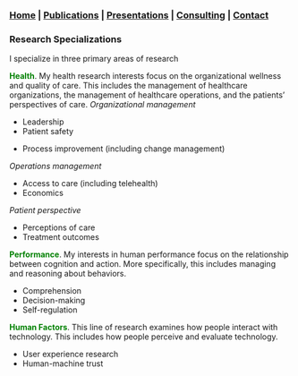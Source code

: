 ### [Home](https://pjschroeder.github.io/) | [Publications](https://pjschroeder.github.io/Publications) | [Presentations](https://pjschroeder.github.io/Presentations) | [Consulting](https://pjschroeder.github.io/Consulting)  | [Contact](mailto:schroed9@gmail.com)

### Research Specializations
I specialize in three primary areas of research

<span style="color:green">**Health**</span>. My health research interests focus on the organizational wellness and quality of care. This includes the management of healthcare organizations, the management of healthcare operations, and the patients’ perspectives of care. 
_Organizational management_
* Leadership
* Patient safety
- Process improvement (including change management)

_Operations management_
* Access to care (including telehealth)
* Economics 

_Patient perspective_
* Perceptions of care
* Treatment outcomes

<span style="color:green">**Performance**</span>. My interests in human performance focus on the relationship between cognition and action. More specifically, this includes managing and reasoning about behaviors.  
* Comprehension
* Decision-making 
* Self-regulation

<span style="color:green">**Human Factors**</span>. This line of research examines how people interact with technology. This includes how people perceive and evaluate technology.
* User experience research
* Human-machine trust 
